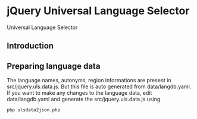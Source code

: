 jQuery Universal Language Selector
==================================
Universal  Language Selector

Introduction
-------------



Preparing language data
------------------------

The language names, autonyms, region informations are present in src/jquery.uls.data.js.
But this file is auto generated from data/langdb.yaml. If you want to make any changes to the 
language data, edit data/langdb.yaml and generate the src/jquery.uls.data.js using

```bash
php ulsdata2json.php
```
